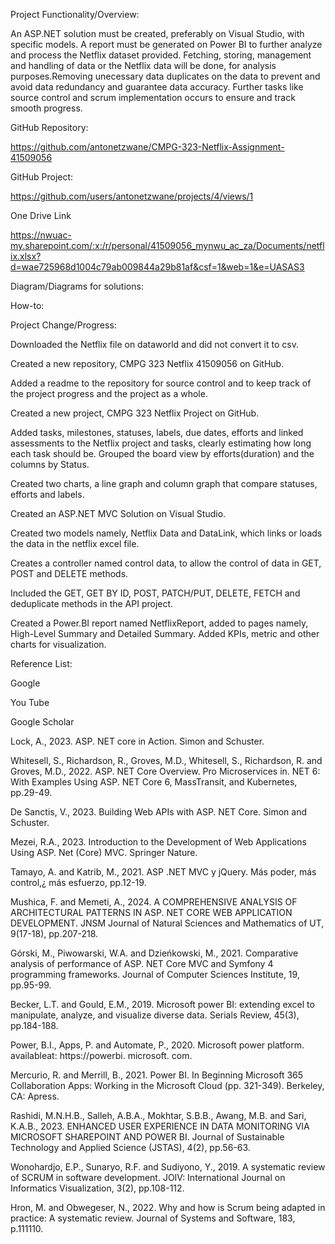 Project Functionality/Overview:

An ASP.NET solution must be created, preferably on Visual Studio, with specific models. A report must be generated on Power BI to further analyze and process the Netflix dataset provided. Fetching, storing, management and handling of data or the Netflix data will be done, for analysis purposes.Removing unecessary data duplicates on the data to prevent and avoid data redundancy and guarantee data accuracy. Further tasks like source control and scrum implementation occurs to ensure and track smooth progress.

GitHub Repository:

https://github.com/antonetzwane/CMPG-323-Netflix-Assignment-41509056

GitHub Project:

https://github.com/users/antonetzwane/projects/4/views/1

One Drive Link

https://nwuac-my.sharepoint.com/:x:/r/personal/41509056_mynwu_ac_za/Documents/netflix.xlsx?d=wae725968d1004c79ab009844a29b81af&csf=1&web=1&e=UASAS3

Diagram/Diagrams for solutions:

How-to:

Project Change/Progress:

Downloaded the Netflix file on dataworld and did not convert it to csv.

Created a new repository, CMPG 323 Netflix 41509056 on GitHub.

Added a readme to the repository for source control and to keep track of the project progress and the project as a whole.

Created a new project, CMPG 323 Netflix Project on GitHub.

Added tasks, milestones, statuses, labels, due dates, efforts and linked assessments to the Netflix project and tasks, clearly estimating how long each task should be. Grouped the board view by efforts(duration) and the columns by Status.

Created two charts, a line graph and column graph that compare statuses, efforts and labels.

Created an ASP.NET MVC Solution on Visual Studio.

Created two models namely, Netflix Data and DataLink, which links or loads the data in the netflix excel file.

Creates a controller named control data, to allow the control of data in GET, POST and DELETE methods.

Included the GET, GET BY ID, POST, PATCH/PUT, DELETE, FETCH and deduplicate methods in the API project.

Created a Power.BI report named NetflixReport, added to pages namely, High-Level Summary and Detailed Summary. Added KPIs, metric and other charts for visualization.

Reference List:

Google

You Tube

Google Scholar

Lock, A., 2023. ASP. NET core in Action. Simon and Schuster.

Whitesell, S., Richardson, R., Groves, M.D., Whitesell, S., Richardson, R. and Groves, M.D., 2022. ASP. NET Core Overview. Pro Microservices in. NET 6: With Examples Using ASP. NET Core 6, MassTransit, and Kubernetes, pp.29-49.

De Sanctis, V., 2023. Building Web APIs with ASP. NET Core. Simon and Schuster.

Mezei, R.A., 2023. Introduction to the Development of Web Applications Using ASP. Net (Core) MVC. Springer Nature.

Tamayo, A. and Katrib, M., 2021. ASP .NET MVC y jQuery. Más poder, más control,¿ más esfuerzo, pp.12-19.

Mushica, F. and Memeti, A., 2024. A COMPREHENSIVE ANALYSIS OF ARCHITECTURAL PATTERNS IN ASP. NET CORE WEB APPLICATION DEVELOPMENT. JNSM Journal of Natural Sciences and Mathematics of UT, 9(17-18), pp.207-218.

Górski, M., Piwowarski, W.A. and Dzieńkowski, M., 2021. Comparative analysis of performance of ASP. NET Core MVC and Symfony 4 programming frameworks. Journal of Computer Sciences Institute, 19, pp.95-99.

Becker, L.T. and Gould, E.M., 2019. Microsoft power BI: extending excel to manipulate, analyze, and visualize diverse data. Serials Review, 45(3), pp.184-188.

Power, B.I., Apps, P. and Automate, P., 2020. Microsoft power platform. availableat: https://powerbi. microsoft. com.

Mercurio, R. and Merrill, B., 2021. Power BI. In Beginning Microsoft 365 Collaboration Apps: Working in the Microsoft Cloud (pp. 321-349). Berkeley, CA: Apress.

Rashidi, M.N.H.B., Salleh, A.B.A., Mokhtar, S.B.B., Awang, M.B. and Sari, K.A.B., 2023. ENHANCED USER EXPERIENCE IN DATA MONITORING VIA MICROSOFT SHAREPOINT AND POWER BI. Journal of Sustainable Technology and Applied Science (JSTAS), 4(2), pp.56-63.

Wonohardjo, E.P., Sunaryo, R.F. and Sudiyono, Y., 2019. A systematic review of SCRUM in software development. JOIV: International Journal on Informatics Visualization, 3(2), pp.108-112.

Hron, M. and Obwegeser, N., 2022. Why and how is Scrum being adapted in practice: A systematic review. Journal of Systems and Software, 183, p.111110.

